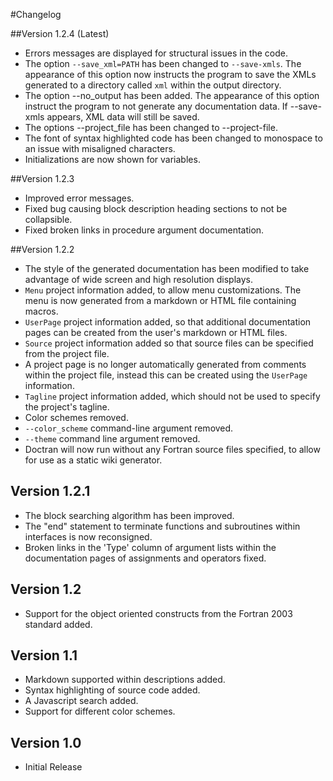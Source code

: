#Changelog

##Version 1.2.4 (Latest)
 * Errors messages are displayed for structural issues in the code.
 * The option `--save_xml=PATH` has been changed to `--save-xmls`. The appearance of this option now instructs the program to save the XMLs generated to a directory called `xml` within the output directory.
 * The option --no_output has been added. The appearance of this option instruct the program to not generate any documentation data. If --save-xmls appears, XML data will still be saved.
 * The options --project_file has been changed to --project-file.
 * The font of syntax highlighted code has been changed to monospace to an issue with misaligned characters.
 * Initializations are now shown for variables.

##Version 1.2.3
 * Improved error messages.
 * Fixed bug causing block description heading sections to not be collapsible.
 * Fixed broken links in procedure argument documentation.

##Version 1.2.2
 * The style of the generated documentation has been modified to take advantage of wide screen and high resolution displays.
 * `Menu` project information added, to allow menu customizations. The menu is now generated from a markdown or HTML file containing macros.
 * `UserPage` project information added, so that additional documentation pages can be created from the user's markdown or HTML files.
 * `Source` project information added so that source files can be specified from the project file.
 * A project page is no longer automatically generated from comments within the project file, instead this can be created using the `UserPage` information.
 * `Tagline` project information added, which should not be used to specify the project's tagline.
 * Color schemes removed.
 * `--color_scheme` command-line argument removed.
 * `--theme` command line argument removed.
 * Doctran will now run without any Fortran source files specified, to allow for use as a static wiki generator.

## Version 1.2.1
 * The block searching algorithm has been improved.
 * The "end" statement to terminate functions and subroutines within interfaces is now reconsigned.
 * Broken links in the 'Type' column of argument lists within the documentation pages of assignments and operators fixed.

## Version 1.2
 * Support for the object oriented constructs from the Fortran 2003 standard added.

## Version 1.1
 * Markdown supported within descriptions added.
 * Syntax highlighting of source code added.
 * A Javascript search added.
 * Support for different color schemes.

## Version 1.0
  * Initial Release 